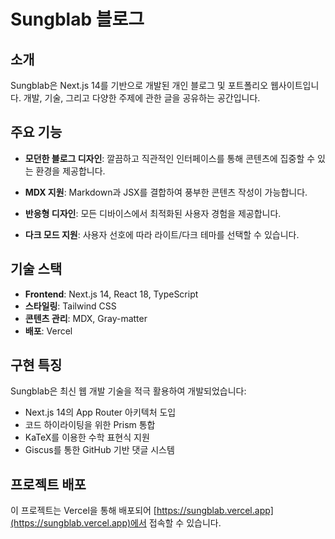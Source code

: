 # Sungblab 블로그

## 소개

Sungblab은 Next.js 14를 기반으로 개발된 개인 블로그 및 포트폴리오 웹사이트입니다. 개발, 기술, 그리고 다양한 주제에 관한 글을 공유하는 공간입니다.

## 주요 기능

- **모던한 블로그 디자인**: 깔끔하고 직관적인 인터페이스를 통해 콘텐츠에 집중할 수 있는 환경을 제공합니다.

- **MDX 지원**: Markdown과 JSX를 결합하여 풍부한 콘텐츠 작성이 가능합니다.

- **반응형 디자인**: 모든 디바이스에서 최적화된 사용자 경험을 제공합니다.

- **다크 모드 지원**: 사용자 선호에 따라 라이트/다크 테마를 선택할 수 있습니다.

## 기술 스택

- **Frontend**: Next.js 14, React 18, TypeScript
- **스타일링**: Tailwind CSS
- **콘텐츠 관리**: MDX, Gray-matter
- **배포**: Vercel

## 구현 특징

Sungblab은 최신 웹 개발 기술을 적극 활용하여 개발되었습니다:

- Next.js 14의 App Router 아키텍처 도입
- 코드 하이라이팅을 위한 Prism 통합
- KaTeX를 이용한 수학 표현식 지원
- Giscus를 통한 GitHub 기반 댓글 시스템

## 프로젝트 배포

이 프로젝트는 Vercel을 통해 배포되어 [https://sungblab.vercel.app](https://sungblab.vercel.app)에서 접속할 수 있습니다.
